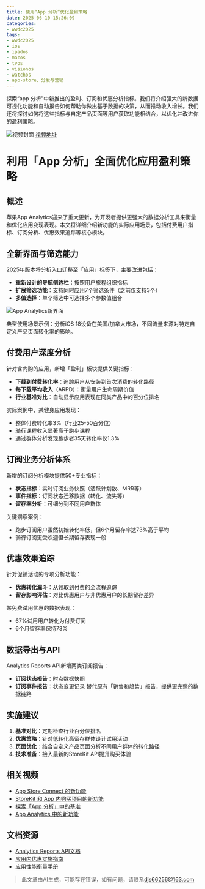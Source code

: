 ```yaml
---
title: 使用“App 分析”优化盈利策略
date: 2025-06-10 15:26:09
categories:
- wwdc2025
tags:
- wwdc2025
- ios
- ipados
- macos
- tvos
- visionos
- watchos
- app-store、分发与营销
---
```

探索“app 分析”中新推出的盈利、订阅和优惠分析指标。我们将介绍强大的新数据可视化功能和自动报告如何帮助你做出基于数据的决策，从而推动收入增长。我们还将探讨如何将这些指标与自定产品页面等用户获取功能相结合，以优化并改进你的盈利策略。
<!--more-->

![视频封面](https://devimages-cdn.apple.com/wwdc-services/images/3055294D-836B-4513-B7B0-0BC5666246B0/9951/9951_wide_250x141_2x.jpg)
[视频地址](https://developer.apple.com/cn/videos/play/wwdc2025/252/)

# 利用「App 分析」全面优化应用盈利策略

## 概述

苹果App Analytics迎来了重大更新，为开发者提供更强大的数据分析工具来衡量和优化应用变现表现。本文将详细介绍新功能的实际应用场景，包括付费用户指标、订阅分析、优惠效果追踪等核心模块。

## 全新界面与筛选能力

2025年版本将分析入口迁移至「应用」标签下，主要改进包括：
- **重新设计的导航侧边栏**：按照用户旅程组织指标
- **扩展筛选功能**：支持同时应用7个筛选条件（之前仅支持3个）
- **多值选择**：单个筛选中可选择多个参数值组合

![App Analytics新界面](https://example.com/analytics-ui.jpg)

典型使用场景示例：分析iOS 18设备在美国/加拿大市场，不同流量来源对特定自定义产品页面转化率的影响。

## 付费用户深度分析

针对含内购的应用，新增「盈利」板块提供关键指标：
- **下载到付费转化率**：追踪用户从安装到首次消费的转化路径
- **每下载平均收入**（ARPD）：衡量用户生命周期价值
- **行业基准对比**：自动显示应用表现在同类产品中的百分位排名

实际案例中，某健身应用发现：
- 整体付费转化率3%（行业25-50百分位）
- 骑行课程收入显著高于跑步课程
- 通过群体分析发现跑步者35天转化率仅1.3%

## 订阅业务分析体系

新增的订阅分析模块提供50+专业指标：
- **状态指标**：实时订阅业务快照（活跃计划数、MRR等）
- **事件指标**：订阅状态迁移数据（转化、流失等）
- **留存率分析**：可细分到不同用户群体

关键洞察案例：
- 跑步订阅用户虽然初始转化率低，但6个月留存率达73%高于平均
- 骑行订阅更受欢迎但长期留存表现一般

## 优惠效果追踪

针对促销活动的专项分析功能：
- **优惠转化漏斗**：从领取到付费的全流程追踪
- **留存影响评估**：对比优惠用户与非优惠用户的长期留存差异

某免费试用优惠的数据表现：
- 67%试用用户转化为付费订阅
- 6个月留存率保持73%

## 数据导出与API

Analytics Reports API新增两类订阅报告：
- **订阅状态报告**：时点数据快照
- **订阅事件报告**：状态变更记录
替代原有「销售和趋势」报告，提供更完整的数据链路

## 实施建议

1. **基准对比**：定期检查行业百分位排名
2. **优惠策略**：针对低转化高留存群体设计试用活动
3. **页面优化**：结合自定义产品页面分析不同用户群体的转化路径
4. **技术准备**：接入最新的StoreKit API提升购买体验

## 相关视频

- [App Store Connect 的新功能](https://developer.apple.com/videos/play/wwdc2025/328)
- [StoreKit 和 App 内购买项目的新功能](https://developer.apple.com/videos/play/wwdc2025/241)
- [探索「App 分析」中的基准](https://developer.apple.com/videos/play/wwdc2022/10044)
- [App Analytics 中的新功能](https://developer.apple.com/videos/play/wwdc2021/10115)

## 文档资源

- [Analytics Reports API文档](https://developer.apple.com/documentation/analytics-reports)
- [应用内优惠实施指南](https://developer.apple.com/documentation/StoreKit/implementing-introductory-offers-in-your-app)
- [应用性能衡量手册](https://developer.apple.com/app-store/measuring-app-performance/)
> 此文章由AI生成，可能存在错误，如有问题，请联系[djs66256@163.com](djs66256@163.com)